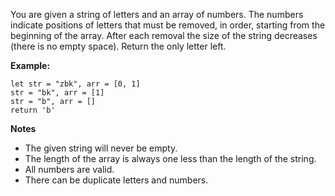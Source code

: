 You are given a string of letters and an array of numbers.
The numbers indicate positions of letters that must be removed, in order, starting from the beginning of the array.
After each removal the size of the string decreases (there is no empty space).
Return the only letter left.

**Example:**

```
let str = "zbk", arr = [0, 1]
str = "bk", arr = [1]
str = "b", arr = []
return 'b'
```

**Notes**

-   The given string will never be empty.
-   The length of the array is always one less than the length of the string.
-   All numbers are valid.
-   There can be duplicate letters and numbers.
